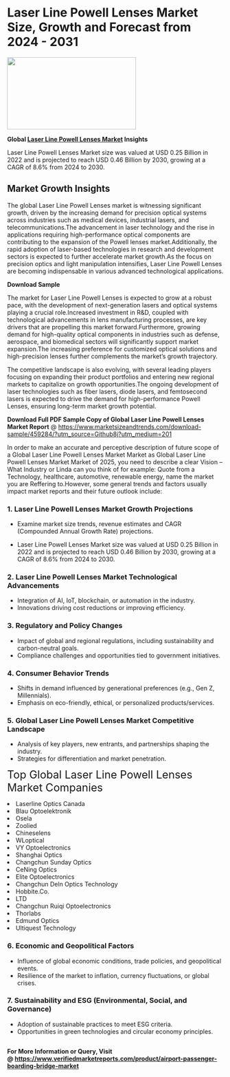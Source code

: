 <H1>Laser Line Powell Lenses Market Size, Growth and Forecast from 2024 - 2031</H1><img class="aligncenter size-medium wp-image-584254" src="https://thirdeyenews.in/wp-content/uploads/2024/09/Global-Market-Research-300x168.jpeg" alt="" width="300" height="168" /><p><strong>Global&nbsp;<a href="https://www.marketsizeandtrends.com/download-sample/459284/?utm_source=Github8j?utm_medium=201">Laser Line Powell Lenses Market</a> Insights</strong></p><p>Laser Line Powell Lenses Market size was valued at USD 0.25 Billion in 2022 and is projected to reach USD 0.46 Billion by 2030, growing at a CAGR of 8.6% from 2024 to 2030.</p><p><h2>Market Growth Insights</h2> <p>The global Laser Line Powell Lenses market is witnessing significant growth, driven by the increasing demand for precision optical systems across industries such as medical devices, industrial lasers, and telecommunications.The advancement in laser technology and the rise in applications requiring high-performance optical components are contributing to the expansion of the Powell lenses market.Additionally, the rapid adoption of laser-based technologies in research and development sectors is expected to further accelerate market growth.As the focus on precision optics and light manipulation intensifies, Laser Line Powell Lenses are becoming indispensable in various advanced technological applications.</p> <p><strong>Download Sample</strong></p> <p>The market for Laser Line Powell Lenses is expected to grow at a robust pace, with the development of next-generation lasers and optical systems playing a crucial role.Increased investment in R&D, coupled with technological advancements in lens manufacturing processes, are key drivers that are propelling this market forward.Furthermore, growing demand for high-quality optical components in industries such as defense, aerospace, and biomedical sectors will significantly support market expansion.The increasing preference for customized optical solutions and high-precision lenses further complements the market’s growth trajectory.</p> <p>The competitive landscape is also evolving, with several leading players focusing on expanding their product portfolios and entering new regional markets to capitalize on growth opportunities.The ongoing development of laser technologies such as fiber lasers, diode lasers, and femtosecond lasers is expected to drive the demand for high-performance Powell Lenses, ensuring long-term market growth potential.</p> <p><span class=""><strong>Download Full PDF Sample Copy of Global Laser Line Powell Lenses Market Report</strong> @ <a href="https://www.marketsizeandtrends.com/download-sample/459284/?utm_source=Github8j?utm_medium=201" target="_blank">https://www.marketsizeandtrends.com/download-sample/459284/?utm_source=Github8j?utm_medium=201</a></span></p><p>In order to make an accurate and perceptive description of future scope of a Global&nbsp;Laser Line Powell Lenses Market Market as Global&nbsp;Laser Line Powell Lenses Market Market of 2025, you need to describe a clear Vision &ndash; What Industry or Linda can you think of for example: Quote from a Technology, healthcare, automotive, renewable energy, name the market you are Reffering to.However, some general trends and factors usually impact market reports and their future outlook include:</p><h3>1.&nbsp;<strong>Laser Line Powell Lenses Market Growth Projections</strong></h3><ul><li>Examine market size trends, revenue estimates and CAGR (Compounded Annual Growth Rate) projections.</li><li><p>Laser Line Powell Lenses Market size was valued at USD 0.25 Billion in 2022 and is projected to reach USD 0.46 Billion by 2030, growing at a CAGR of 8.6% from 2024 to 2030.</p></li></ul><h3>2.&nbsp;<strong>Laser Line Powell Lenses Market Technological Advancements</strong></h3><ul><li>Integration of AI, IoT, blockchain, or automation in the industry.</li><li>Innovations driving cost reductions or improving efficiency.</li></ul><h3>3.&nbsp;<strong>Regulatory and Policy Changes</strong></h3><ul><li>Impact of global and regional regulations, including sustainability and carbon-neutral goals.</li><li>Compliance challenges and opportunities tied to government initiatives.</li></ul><h3>4.&nbsp;<strong>Consumer Behavior Trends</strong></h3><ul><li>Shifts in demand influenced by generational preferences (e.g., Gen Z, Millennials).</li><li>Emphasis on eco-friendly, ethical, or personalized products/services.</li></ul><h3>5.&nbsp;<strong>Global Laser Line Powell Lenses Market Competitive Landscape</strong></h3><ul><li>Analysis of key players, new entrants, and partnerships shaping the industry.</li><li>Strategies for differentiation and market penetration.</li></ul><p data-pm-slice="1 1 []"><span style="color: inherit; font-family: inherit; font-size: 25px;">Top Global Laser Line Powell Lenses Market Companies</span></p><div class="" data-test-id=""><p><li>Laserline Optics Canada</li><li> Blau Optoelektronik</li><li> Osela</li><li> Zoolied</li><li> Chineselens</li><li> WLoptical</li><li> VY Optoelectronics</li><li> Shanghai Optics</li><li> Changchun Sunday Optics</li><li> CeNing Optics</li><li> Elite Optoelectronics</li><li> Changchun Deln Optics Technology</li><li> Hobbite.Co.</li><li>LTD</li><li> Changchun Ruiqi Optoelectronics</li><li> Thorlabs</li><li> Edmund Optics</li><li> Ultiquest Technology</li></p></div><h3>6.&nbsp;<strong>Economic and Geopolitical Factors</strong></h3><ul><li>Influence of global economic conditions, trade policies, and geopolitical events.</li><li>Resilience of the market to inflation, currency fluctuations, or global crises.</li></ul><h3>7.&nbsp;<strong>Sustainability and ESG (Environmental, Social, and Governance)</strong></h3><ul><li>Adoption of sustainable practices to meet ESG criteria.</li><li>Opportunities in green technologies and circular economy principles.</li></ul><h2><strong style="font-size: 14px;">For More Information or Query, Visit @&nbsp;</strong><a style="background-color: #ffffff; font-size: 14px;" href="https://www.marketsizeandtrends.com/report/laser-line-powell-lenses-market/" target="_blank">https://www.verifiedmarketreports.com/product/airport-passenger-boarding-bridge-market</a></h2>